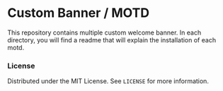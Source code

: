 # Custom Banner / MOTD

This repository contains multiple custom welcome banner. In each directory, you will find
a readme that will explain the installation of each motd.

### License
Distributed under the MIT License. See `LICENSE` for more information.

